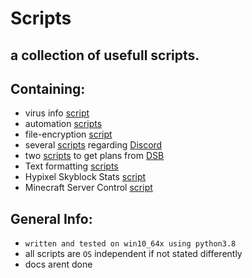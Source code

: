 # Scripts
## a collection of usefull scripts.
## Containing:
 - virus info [script](https://github.com/xNaCly/scripts/tree/master/Covid19)
 - automation [scripts](https://github.com/xNaCly/scripts/tree/master/Automation)
 - file-encryption [script](https://github.com/xNaCly/scripts/tree/master/Encrypt)
 - several [scripts](https://github.com/xNaCly/scripts/tree/master/Discord) regarding [Discord](https://discordapp.com/company)
 - two [scripts](https://github.com/xNaCly/scripts/tree/master/DSBmobile) to get plans from [DSB](https://digitales-schwarzes-brett.de/)
 - Text formatting [scripts](https://github.com/xNaCly/scripts/tree/master/Text%20Formatting)
 - Hypixel Skyblock Stats [script](https://github.com/xNaCly/scripts/tree/master/Hypixel) 
 - Minecraft Server Control [script](https://github.com/xNaCly/scripts/tree/master/Minecraft)

## General Info:

- `written and tested on win10_64x using python3.8`<br>
- all scripts are `OS` independent if not stated differently
  <br>
- docs arent done
